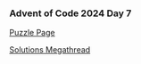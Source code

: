 ### Advent of Code 2024 Day 7

[Puzzle Page](https://adventofcode.com/2024/day/8)

[Solutions Megathread](https://www.reddit.com/r/adventofcode/comments/1h9bdmp/2024_day_8_solutions/)
